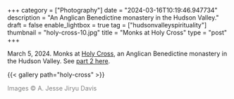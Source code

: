 +++
category = ["Photography"]
date = "2024-03-16T10:19:46.947734"
description = "An Anglican Benedictine monastery in the Hudson Valley."
draft = false
enable_lightbox = true
tag = ["hudsonvalleyspirituality"]
thumbnail = "holy-cross-10.jpg"
title = "Monks at Holy Cross"
type = "post"
+++

March 5, 2024. Monks at [Holy Cross](https://holycrossmonastery.com/), an Anglican Benedictine monastery in the Hudson Valley. See [part 2 here](/holy-cross-2/).

{{< gallery path="holy-cross" >}}

<span style="color: gray">Images &copy; A. Jesse Jiryu Davis</span>
